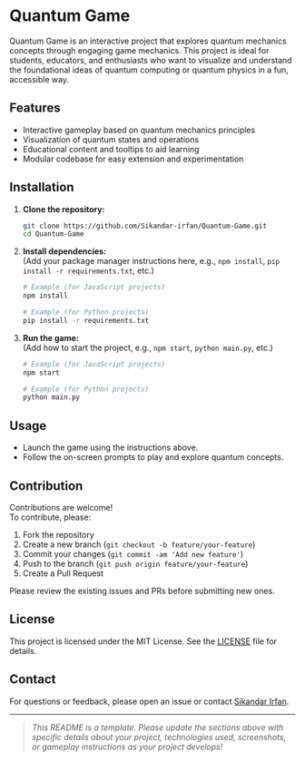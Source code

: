 # Quantum Game

Quantum Game is an interactive project that explores quantum mechanics concepts through engaging game mechanics. This project is ideal for students, educators, and enthusiasts who want to visualize and understand the foundational ideas of quantum computing or quantum physics in a fun, accessible way.

## Features

- Interactive gameplay based on quantum mechanics principles
- Visualization of quantum states and operations
- Educational content and tooltips to aid learning
- Modular codebase for easy extension and experimentation

## Installation

1. **Clone the repository:**
   ```bash
   git clone https://github.com/Sikandar-irfan/Quantum-Game.git
   cd Quantum-Game
   ```

2. **Install dependencies:**  
   (Add your package manager instructions here, e.g., `npm install`, `pip install -r requirements.txt`, etc.)
   ```bash
   # Example (for JavaScript projects)
   npm install

   # Example (for Python projects)
   pip install -r requirements.txt
   ```

3. **Run the game:**  
   (Add how to start the project, e.g., `npm start`, `python main.py`, etc.)
   ```bash
   # Example (for JavaScript projects)
   npm start

   # Example (for Python projects)
   python main.py
   ```

## Usage

- Launch the game using the instructions above.
- Follow the on-screen prompts to play and explore quantum concepts.

## Contribution

Contributions are welcome!  
To contribute, please:

1. Fork the repository
2. Create a new branch (`git checkout -b feature/your-feature`)
3. Commit your changes (`git commit -am 'Add new feature'`)
4. Push to the branch (`git push origin feature/your-feature`)
5. Create a Pull Request

Please review the existing issues and PRs before submitting new ones.

## License

This project is licensed under the MIT License. See the [LICENSE](LICENSE) file for details.

## Contact

For questions or feedback, please open an issue or contact [Sikandar Irfan](https://github.com/Sikandar-irfan).

---

> *This README is a template. Please update the sections above with specific details about your project, technologies used, screenshots, or gameplay instructions as your project develops!*
